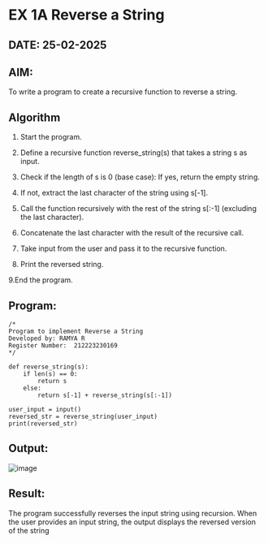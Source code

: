 # EX 1A Reverse a String
## DATE: 25-02-2025
## AIM:
To write a program to create a recursive function to reverse a string.

## Algorithm
1. Start the program.

2. Define a recursive function reverse_string(s) that takes a string s as input.

3. Check if the length of s is 0 (base case):  If yes, return the empty string.

4. If not, extract the last character of the string using s[-1].

5. Call the function recursively with the rest of the string s[:-1] (excluding the last character).

6. Concatenate the last character with the result of the recursive call.

7. Take input from the user and pass it to the recursive function.

8. Print the reversed string.

9.End the program.  

## Program:
```
/*
Program to implement Reverse a String
Developed by: RAMYA R
Register Number:  212223230169
*/

def reverse_string(s):
    if len(s) == 0:
        return s
    else:
        return s[-1] + reverse_string(s[:-1])
        
user_input = input()        
reversed_str = reverse_string(user_input)
print(reversed_str)
```

## Output:

![image](https://github.com/user-attachments/assets/1dfd91f3-57b7-4bcd-b8eb-7fbdb51486f6)


## Result:
The program successfully reverses the input string using recursion. When the user provides an input string, the output displays the reversed version of the string
